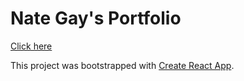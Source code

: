 # Nate Gay's Portfolio
[Click here](https://nategay.me/)

This project was bootstrapped with [Create React App](https://github.com/facebookincubator/create-react-app).
